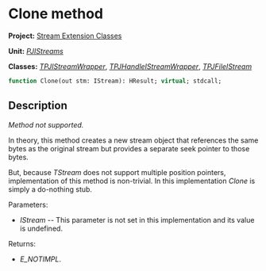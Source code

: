 # Clone method

**Project:** [Stream Extension Classes](../API.md)

**Unit:** [_PJIStreams_](./PJIStreams.md)

**Classes:** [_TPJIStreamWrapper_](./TPJIStreamWrapper.md), [_TPJHandleIStreamWrapper_](./TPJHandleIStreamWrapper.md), [_TPJFileIStream_](./TPJFileIStream.md)

```pascal
function Clone(out stm: IStream): HResult; virtual; stdcall;
```

## Description

_Method not supported._

In theory, this method creates a new stream object that references the same bytes as the original stream but provides a separate seek pointer to those bytes.

But, because _TStream_ does not support multiple position pointers, implementation of this method is non-trivial. In this implementation _Clone_ is simply a do-nothing stub.

Parameters:

* _IStream_ -- This parameter is not set in this implementation and its value is undefined.

Returns:

* _E_NOTIMPL_.
